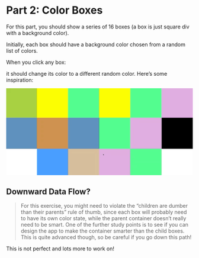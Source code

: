# Part 2: Color Boxes

For this part, you should show a series of 16 boxes (a box is just square div with a background color).

Initially, each box should have a background color chosen from a random list of colors.

When you click any box:

it should change its color to a different random color.
Here’s some inspiration:

![color boxes](src/assets/colors.gif)

## Downward Data Flow?

> For this exercise, you might need to violate the “children are dumber than their parents” rule of thumb, since each box will probably need to have its own color state, while the parent container doesn’t really need to be smart.
> One of the further study points is to see if you can design the app to make the container smarter than the child boxes. This is quite advanced though, so be careful if you go down this path!

This is not perfect and lots more to work on!